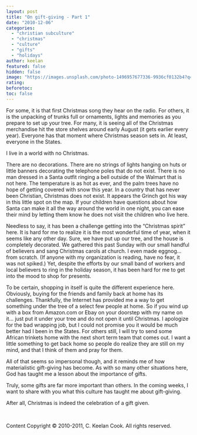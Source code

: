 ```yaml
---
layout: post
title: "On gift-giving - Part 1"
date: "2010-12-06"
categories: 
  - "christian subculture"
  - "christmas"
  - "culture"
  - "gifts"
  - "holidays"
author: keelan
featured: false
hidden: false
image: "https://images.unsplash.com/photo-1496957677336-9936cf0132b4?q=80&w=1170&auto=format&fit=crop&ixlib=rb-4.1.0&ixid=M3wxMjA3fDB8MHxwaG90by1wYWdlfHx8fGVufDB8fHx8fA%3D%3D"
rating:
beforetoc:
toc: false
---
```


For some, it is that first Christmas song they hear on the radio. For others, it is the unpacking of trunks full or ornaments, lights and memories as you prepare to set up your tree. For many, it is seeing all of the Christmas merchandise hit the store shelves around early August (it gets earlier every year). Everyone has that moment where Christmas season sets in. At least, everyone in the States.

I live in a world with no Christmas.

There are no decorations. There are no strings of lights hanging on huts or little banners decorating the telephone poles that do not exist. There is no man dressed in a Santa outfit ringing a bell outside of the Walmart that is not here. The temperature is as hot as ever, and the palm trees have no hope of getting covered with snow this year. In a country that has never been Christian, Christmas does not exist. It appears the Grinch got his way in this little spot on the map. If your children have questions about how Santa can make it all the way around the world in one night, you can ease their mind by letting them know he does not visit the children who live here.

Needless to say, it has been a challenge getting into the “Christmas spirit” here. It is hard for me to realize it is the most wonderful time of year, when it seems like any other day. Sure, we have put up our tree, and the house is completely decorated. We gathered this past Sunday with our small handful of believers and sang Christmas carols at church. I even made eggnog... from scratch. (If anyone with my organization is reading, have no fear, it was not spiked.) Yet, despite the efforts by our small band of workers and local believers to ring in the holiday season, it has been hard for me to get into the mood to shop for presents.

To be certain, shopping in itself is quite the different experience here. Obviously, buying for the friends and family back at home has its challenges. Thankfully, the Internet has provided me a way to get something under the tree of a select few people at home. So if you wind up with a box from Amazon.com or Ebay on your doorstep with my name on it... just put it under your tree and do not open it until Christmas. I apologize for the bad wrapping job, but I could not promise you it would be much better had I been in the States. For others still, I will try to send some African trinkets home with the next short term team that comes out. I want a little something to get back home so people do realize they are still on my mind, and that I think of them and pray for them.

All of that seems so impersonal though, and it reminds me of how materialistic gift-giving has become. As with so many other situations here, God has taught me a lesson about the importance of gifts.

Truly, some gifts are far more important than others. In the coming weeks, I want to share with you what this culture has taught me about gift-giving.

After all, Christmas is indeed the celebration of a gift given.

 

Content Copyright © 2010-2011, C. Keelan Cook. All rights reserved.
